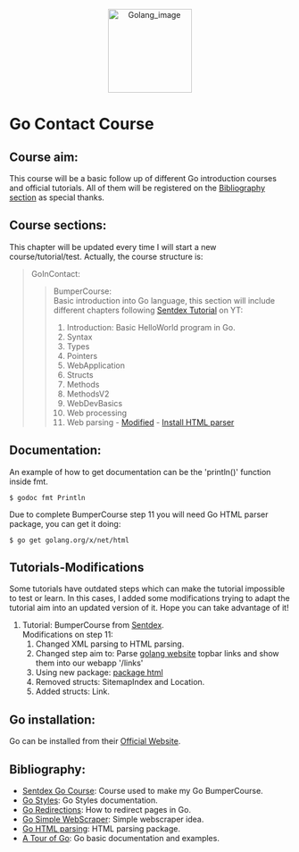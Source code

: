 <p align="center">
  <img src="https://www.devteam.space/wp-content/uploads/2017/03/gopher_head-min.png" alt="Golang_image" height="150px" />
</p>

# Go Contact Course

## Course aim:
This course will be a basic follow up of different Go introduction courses and official tutorials. All of them will be registered on the [Bibliography section](##Bibliography) as special thanks.

## Course sections:
This chapter will be updated every time I will start a new course/tutorial/test. Actually, the course structure is:

> GoInContact:
> > BumperCourse:  
> Basic introduction into Go language, this section will include different chapters following [Sentdex Tutorial](https://www.youtube.com/watch?v=G3PvTWRIhZA) on YT:  
> > 1. Introduction: Basic HelloWorld program in Go.
> > 2. Syntax
> > 3. Types
> > 4. Pointers
> > 5. WebApplication
> > 6. Structs
> > 7. Methods
> > 8. MethodsV2
> > 9. WebDevBasics
> > 10. Web processing
> > 11. Web parsing - [Modified](##Tutorials-Modifications) - [Install HTML parser](##Documentation:)


## Documentation:

An example of how to get documentation can be the 'println()' function inside fmt.
```
$ godoc fmt Println
```

Due to complete BumperCourse step 11 you will need Go HTML parser package, you can get it doing:
```
$ go get golang.org/x/net/html
```

## Tutorials-Modifications

Some tutorials have outdated steps which can make the tutorial impossible to test or learn. In this cases, I added some modifications trying to adapt the tutorial aim into an updated version of it. Hope you can take advantage of it!

1. Tutorial: BumperCourse from [Sentdex](https://twitter.com/sentdex?lang=es).  
    Modifications on step 11: 
    1.  Changed XML parsing to HTML parsing.
    2.  Changed step aim to: Parse [golang website](https://golang.org/) topbar links and show them into our webapp '/links'
    3.  Using new package: [package html](https://godoc.org/golang.org/x/net/html#example-Parse)
    4.  Removed structs: SitemapIndex and Location.
    5.  Added structs: Link.

## Go installation:
Go can be installed from their [Official Website](https://golang.org/).

## Bibliography:
- [Sentdex Go Course](https://www.youtube.com/watch?v=G3PvTWRIhZA): Course used to make my Go BumperCourse.
- [Go Styles](https://golang.org/doc/effective_go.html): Go Styles documentation.
- [Go Redirections](https://gist.github.com/hSATAC/5343225): How to redirect pages in Go.
- [Go Simple WebScraper](https://schier.co/blog/2015/04/26/a-simple-web-scraper-in-go.html): Simple webscraper idea.
- [Go HTML parsing](https://godoc.org/golang.org/x/net/html#example-Parse): HTML parsing package.
- [A Tour of Go](https://tour.golang.org/welcome/1): Go basic documentation and examples.
